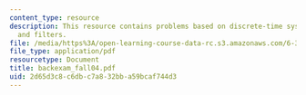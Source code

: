 ```yaml
---
content_type: resource
description: This resource contains problems based on discrete-time system, LTI system,
  and filters.
file: /media/https%3A/open-learning-course-data-rc.s3.amazonaws.com/6-341-discrete-time-signal-processing-fall-2005/2d65d3c8c6dbc7a832bba59bcaf744d3_backexam_fall04.pdf
file_type: application/pdf
resourcetype: Document
title: backexam_fall04.pdf
uid: 2d65d3c8-c6db-c7a8-32bb-a59bcaf744d3
---
```

